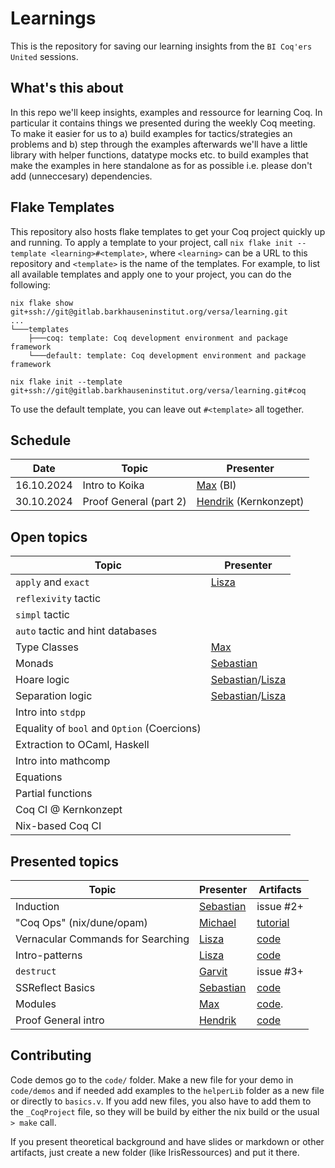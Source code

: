 # Learnings

This is the repository for saving our learning insights from the `BI Coq'ers United` sessions.


## What's this about

In this repo we'll keep insights, examples and ressource for learning Coq.
In particular it contains things we presented during the weekly Coq meeting.
To make it easier for us to a) build examples for tactics/strategies an problems and b) step through the examples afterwards
we'll have a little library with helper functions, datatype mocks etc. to build examples that make the examples in here standalone as for as possible i.e. please don't add (unneccesary) dependencies.

## Flake Templates

This repository also hosts flake templates to get your Coq project quickly up and running.
To apply a template to your project, call `nix flake init --template <learning>#<template>`, where `<learning>` can be a URL to this repository and `<template>` is the name of the templates.
For example, to list all available templates and apply one to your project, you can do the following:

```
nix flake show git+ssh://git@gitlab.barkhauseninstitut.org/versa/learning.git
...
└───templates
    ├───coq: template: Coq development environment and package framework
    └───default: template: Coq development environment and package framework

nix flake init --template git+ssh://git@gitlab.barkhauseninstitut.org/versa/learning.git#coq
```

To use the default template, you can leave out `#<template>` all together.

## Schedule

| Date       | Topic                  | Presenter                                     |
|------------|------------------------|-----------------------------------------------|
| 16.10.2024 | Intro to Koika         | [Max](@max.kurze) (BI)                         |
| 30.10.2024 | Proof General (part 2) | [Hendrik](@hendrik.tews) (Kernkonzept)         |


## Open topics

| Topic                                       | Presenter                                             |
|---------------------------------------------|-------------------------------------------------------|
| `apply` and `exact`                         | [Lisza](@lisza.zeidler)                               |
| `reflexivity` tactic                        |                                                       |
| `simpl` tactic                              |                                                       |
| `auto` tactic and hint databases            |                                                       |
| Type Classes                                | [Max](@max.kurze)                                     |
| Monads                                      | [Sebastian](@sebastian.ertel)                         |
| Hoare logic                                 | [Sebastian](@sebastian.ertel)/[Lisza](@lisza.zeidler) |
| Separation logic                            | [Sebastian](@sebastian.ertel)/[Lisza](@lisza.zeidler) |
| Intro into `stdpp`                          |                                                       |
| Equality of `bool` and `Option` (Coercions) |                                                       |
| Extraction to OCaml, Haskell                |                                                       |
| Intro into mathcomp                         |                                                       |
| Equations                                   |                                                       |
| Partial functions                           |                                                       |
| Coq CI @ Kernkonzept                        |                                                       |
| Nix-based Coq CI                            |                                                       |

## Presented topics

| Topic                             | Presenter                     | Artifacts                             |
|-----------------------------------|-------------------------------|---------------------------------------|
| Induction                         | [Sebastian](@sebastian.ertel) | issue #2+                             |
| "Coq Ops" (nix/dune/opam)         | [Michael](@michael.raitza)    | [tutorial](./tutorials/Nix.md)        |
| Vernacular Commands for Searching | [Lisza](@lisza.zeidler)       | [code](./code/demos/searching_info.v) |
| Intro-patterns                    | [Lisza](@lisza.zeidler)       | [code](./code/demos/intro_patterns.v) |
| `destruct`                        | [Garvit](@garvit.chhabra)     | issue #3+                             |
| SSReflect Basics                  | [Sebastian](@sebastian.ertel) | [code](./code/demos/ssreflect_tour.v) |
| Modules                           | [Max](@max.kurze)             | [code](./code/demos/modules.v).       |
| Proof General intro               | [Hendrik](@hendriktews)       | [code](./code/demos/PG-intro)         |

## Contributing

Code demos go to the `code/` folder. Make a new file for your demo in `code/demos` and if needed add
examples to the `helperLib` folder as a new file or directly to `basics.v`. If you add new files, you also have to add them to the `_CoqProject` file, so they will be build by either the nix build or the usual `> make` call.

If you present theoretical background and have slides or markdown or other artifacts, just create a new folder (like IrisRessources) and put it there.

